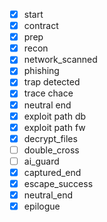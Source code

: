 - [x] start
- [x] contract
- [x] prep
- [x] recon
- [x] network_scanned
- [x] phishing
- [x] trap detected
- [x] trace chace
- [X] neutral end
- [X] exploit path db
- [x] exploit path fw
- [x] decrypt_files
- [ ] double_cross
- [ ] ai_guard
- [x] captured_end
- [x] escape_success
- [x] neutral_end
- [x] epilogue